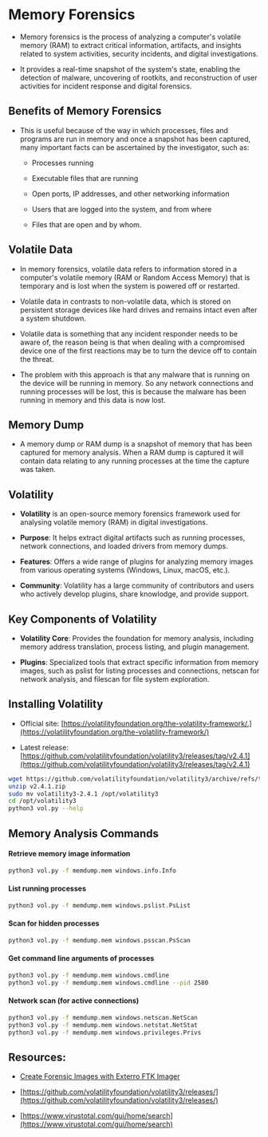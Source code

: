 # Memory Forensics

- Memory forensics is the process of analyzing a computer's volatile memory (RAM) to extract critical information, artifacts, and insights related to system activities, security incidents, and digital investigations.

- It provides a real-time snapshot of the system's state, enabling the detection of malware, uncovering of rootkits, and reconstruction of user activities for incident response and digital forensics.

## Benefits of Memory Forensics

- This is useful because of the way in which processes, files and programs are run in memory and once a snapshot has been captured, many important facts can be ascertained by the investigator, such as:

  - Processes running

  - Executable files that are running

  - Open ports, IP addresses, and other networking information

  - Users that are logged into the system, and from where

  - Files that are open and by whom.

## Volatile Data

- In memory forensics, volatile data refers to information stored in a computer's volatile memory (RAM or Random Access Memory) that is temporary and is lost when the system is powered off or restarted.

- Volatile data in contrasts to non-volatile data, which is stored on persistent storage devices like hard drives and remains intact even after a system shutdown.

- Volatile data is something that any incident responder needs to be aware of, the reason being is that when dealing with a compromised device one of the first reactions may be to turn the device off to contain the threat.

- The problem with this approach is that any malware that is running on the device will be running in memory. So any network connections and running processes will be lost, this is because the malware has been running in memory and this data is now lost.

## Memory Dump

- A memory dump or RAM dump is a snapshot of memory that has been captured for memory analysis. When a RAM dump is captured it will contain data relating to any running processes at the time the capture was taken.

## Volatility

- **Volatility** is an open-source memory forensics framework used for analysing volatile memory (RAM) in digital investigations.

- **Purpose**: It helps extract digital artifacts such as running processes, network connections, and loaded drivers from memory dumps.

- **Features**: Offers a wide range of plugins for analyzing memory images from various operating systems (Windows, Linux, macOS, etc.).

- **Community**: Volatility has a large community of contributors and users who actively develop plugins, share knowlodge, and provide support.

## Key Components of Volatility

- **Volatility Core**: Provides the foundation for memory analysis, including memory address translation, process listing, and plugin management.

- **Plugins**: Specialized tools that extract specific information from memory images, such as pslist for listing processes and connections, netscan for network analysis, and filescan for file system exploration.

## Installing Volatility

- Official site: [https://volatilityfoundation.org/the-volatility-framework/.](https://volatilityfoundation.org/the-volatility-framework/)

- Latest release: [https://github.com/volatilityfoundation/volatility3/releases/tag/v2.4.1](https://github.com/volatilityfoundation/volatility3/releases/tag/v2.4.1)

```sh
wget https://github.com/volatilityfoundation/volatility3/archive/refs/tags/v2.4.1.zip
unzip v2.4.1.zip
sudo mv volatility3-2.4.1 /opt/volatility3
cd /opt/volatility3
python3 vol.py --help
```

## Memory Analysis Commands

#### Retrieve memory image information

```sh
python3 vol.py -f memdump.mem windows.info.Info
```

#### List running processes

```sh
python3 vol.py -f memdump.mem windows.pslist.PsList
```

#### Scan for hidden processes

```sh
python3 vol.py -f memdump.mem windows.psscan.PsScan
```

#### Get command line arguments of processes

```sh
python3 vol.py -f memdump.mem windows.cmdline
python3 vol.py -f memdump.mem windows.cmdline --pid 2580
```

#### Network scan (for active connections)

```sh
python3 vol.py -f memdump.mem windows.netscan.NetScan
python3 vol.py -f memdump.mem windows.netstat.NetStat
python3 vol.py -f memdump.mem windows.privileges.Privs
```

## Resources:

- [Create Forensic Images with Exterro FTK Imager](https://www.exterro.com/digital-forensics-software/ftk-imager#:~:text=FTK%20Imager%20is%20a%20free%20data%20preview%20and,data%20without%20making%20changes%20to%20the%20original%20evidence.)

- [https://github.com/volatilityfoundation/volatility3/releases/](https://github.com/volatilityfoundation/volatility3/releases/)

- [https://www.virustotal.com/gui/home/search](https://www.virustotal.com/gui/home/search)
